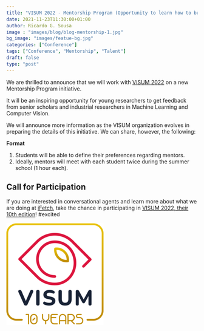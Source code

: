 ```yaml
---
title: "VISUM 2022 - Mentorship Program (Opportunity to learn how to build multimodal conversational agents)"
date: 2021-11-23T11:30:00+01:00
author: Ricardo G. Sousa
image : "images/blog/blog-mentorship-1.jpg"
bg_image: "images/featue-bg.jpg"
categories: ["Conference"]
tags: ["Conference", "Mentorship", "Talent"]
draft: false
type: "post"
---
```



We are thrilled to announce that we will work with [VISUM 2022](https://visum.inesctec.pt/) on a new Mentorship Program initiative.

It will be an inspiring opportunity for young researchers to get feedback from senior scholars and industrial researchers in Machine Learning and Computer Vision.

We will announce more information as the VISUM organization evolves in preparing the details of this initiative. We can share, however, the following:

**Format**
1. Students will be able to define their preferences regarding mentors.
2. Ideally, mentors will meet with each student twice during the summer school (1 hour each).

## Call for Participation

If you are interested in conversational agents and learn more about what we are doing at [iFetch](https://ifetch-chatbot.github.io/), take the chance in participating in [VISUM 2022, their 10th edition](https://visum.inesctec.pt/)! #excited


![VISUM 2022, 10th Edition](/images/blog/visum_10yr.png#center)
